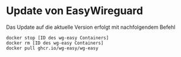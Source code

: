 # Update von EasyWireguard

Das Update auf die aktuelle Version erfolgt mit nachfolgendem Befehl
```
docker stop [ID des wg-easy Containers]
docker rm [ID des wg-easy Containers]
docker pull ghcr.io/wg-easy/wg-easy
```
